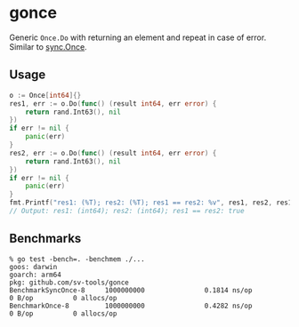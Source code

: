# gonce
Generic `Once.Do` with returning an element and repeat in case of error.
Similar to [sync.Once](https://pkg.go.dev/sync#Once). 

## Usage

```go
o := Once[int64]{}
res1, err := o.Do(func() (result int64, err error) {
    return rand.Int63(), nil
})
if err != nil {
    panic(err)
}
res2, err := o.Do(func() (result int64, err error) {
    return rand.Int63(), nil
})
if err != nil {
    panic(err)
}
fmt.Printf("res1: (%T); res2: (%T); res1 == res2: %v", res1, res2, res1 == res2)
// Output: res1: (int64); res2: (int64); res1 == res2: true
```

## Benchmarks

```shell
% go test -bench=. -benchmem ./...
goos: darwin
goarch: arm64
pkg: github.com/sv-tools/gonce
BenchmarkSyncOnce-8     1000000000               0.1814 ns/op          0 B/op          0 allocs/op
BenchmarkOnce-8         1000000000               0.4282 ns/op          0 B/op          0 allocs/op
```
